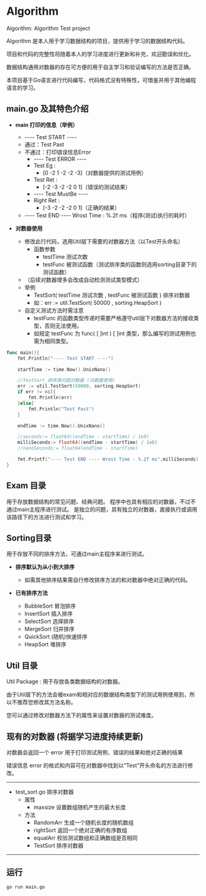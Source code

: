 
# Algorithm

Algorithm: Algorithm Test project

Algorithm 是本人用于学习数据结构的项目，提供用于学习的数据结构代码。

项目和代码的完整性将随着本人的学习进度进行更新和补充，欢迎勘误和优化。

数据结构通用对数器的存在可方便的用于自主学习和验证编写的方法是否正确。

本项目基于Go语言进行代码编写，代码格式没有特殊性，可借鉴并用于其他编程语言的学习。

## main.go 及其特色介绍
- **main 打印的信息（举例）**
 	-  ---- Test START ----
 	- 通过：Test Past
 	- 不通过：打印错误信息Error
 	 	-  ---- Test ERROR ----
 		- Test Eg :
 		 	-  [0 -2 1 -2 -2 -3]（对数器提供的测试用例）
 		- Test Ret :
 		 	-  [-2 -3 -2 -2 0 1]（错误的测试结果）
 		- ---- Test MustBe ----
 		- Right Ret :
 			-  [-3 -2 -2 -2 0 1]（正确的结果）
 	-  ---- Test END ---- Wrost Time : %.2f ms（程序(测试)执行的耗时）

- **对数器使用**
 	- 修改此行代码，选用Util层下需要的对数器方法（以Test开头命名）
 	 	- 函数参数 
 	 	 	- testTime 测试次数
 	 	 	- testFunc 被测试函数（测试排序类的函数则选用sorting目录下的测试函数）
 	- （后续对数器增多会改成自动检测测试类型模式） 
 	- 举例
 	 	- TestSort( testTime 测试次数 , testFunc 被测试函数 ) 排序对数器
 	 	- 如：err := util.TestSort( 50000 ,  sorting.HeapSort )
 	 - 自定义测试方法时需注意 
 	 	-  testFunc 的函数类型传递时需要严格遵守util层下对数器方法的接收类型，否则无法使用。
 	 	- 如规定 testFunc 为 func( [ ]int ) [ ]int 类型，那么编写的测试用例也需为相同类型。

```go
func main(){
	fmt.Println("---- Test START ----")

	startTime := time.Now().UnixNano()

	//TestSort 排序类问题对数器 (对数器使用)
	err := util.TestSort(50000, sorting.HeapSort)
	if err != nil{
		fmt.Println(err)
	}else{
		fmt.Println("Test Past")
	}

	endTime := time.Now().UnixNano()

	//seconds:= float64((endTime - startTime) / 1e9)
	milliSeconds:= float64((endTime - startTime) / 1e6)
	//nanoSeconds:= float64(endTime - startTime)

	fmt.Printf("---- Test END ---- Wrost Time : %.2f ms",milliSeconds)
}
```

## Exam 目录
用于存放数据结构的常见问题、经典问题。
程序中也具有相应的对数器，不过不通过main主程序进行测试。
是独立的问题，具有独立的对数器，直接执行或调用该路径下的方法进行测试和学习。

## Sorting目录
用于存放不同的排序方法，可通过main主程序来进行测试。

- **排序默认为从小到大排序**
 	- 如需其他排序结果需自行修改排序方法的和对数器中绝对正确的代码。

- **已有排序方法**
 	- BubbleSort 冒泡排序
 	- InsertSort 插入排序
 	- SelectSort 选择排序
 	- MergeSort 归并排序
 	- QuickSort (随机)快速排序
 	- HeapSort 堆排序
## Util 目录

Util Package : 用于存放各类数据结构的对数器。

由于Util层下的方法会被exam和相对应的数据结构类型下的测试用例使用到，所以不推荐您修改其方法名称。

您可以通过修改对数器方法下的属性来设置对数器的测试难度。

## 现有的对数器 (将据学习进度持续更新)
对数器会返回一个 error 用于打印测试用例、错误的结果和绝对正确的结果

错误信息 error 的格式和内容可在对数器中找到以“Test”开头命名的方法进行修改。

---
-  test_sort.go 排序对数器
    - 属性
        - maxsize 设置数组随机产生的最大长度
    - 方法
        - RandomArr 生成一个随机长度的随机数组
        - rightSort 返回一个绝对正确的有序数组
        - equalArr 校验测试数组和正确数组是否相同
        - TestSort 排序对数器
---

## 运行

```shell
go run main.go
```
